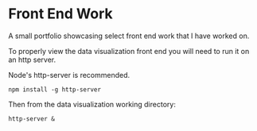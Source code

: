 # Front End Work

A small portfolio showcasing select front end work that I have worked on.

To properly view the data visualization front end you will need to run it on an http server.

Node's http-server is recommended.

```
npm install -g http-server
```

Then from the data visualization working directory:

```
http-server &
```
